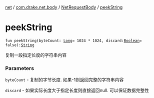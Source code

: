 [net](../../index.md) / [com.drake.net.body](../index.md) / [NetRequestBody](index.md) / [peekString](./peek-string.md)

# peekString

`fun peekString(byteCount: `[`Long`](https://kotlinlang.org/api/latest/jvm/stdlib/kotlin/-long/index.html)` = 1024 * 1024, discard: `[`Boolean`](https://kotlinlang.org/api/latest/jvm/stdlib/kotlin/-boolean/index.html)` = false): `[`String`](https://kotlinlang.org/api/latest/jvm/stdlib/kotlin/-string/index.html)

复制一段指定长度的字符串内容

### Parameters

`byteCount` - 复制的字节长度. 如果-1则返回完整的字符串内容

`discard` - 如果实际长度大于指定长度则直接返回null. 可以保证数据完整性